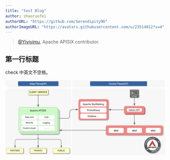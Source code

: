 ```yaml
---
title: "test Blog"
author: zhaoruofei
authorURL: "https://github.com/Serendipity96"
authorImageURL: "https://avatars.githubusercontent.com/u/23514812?v=4"
---
```

> [@Yiyiyimu](https://github.com/Yiyiyimu), Apache APISIX contributor.
>
<!--truncate-->

## 第一行标题

check 中英文不空格。

![Apache APISIX architecture](../static/img/blog_img/2021-07-27-1.png)

